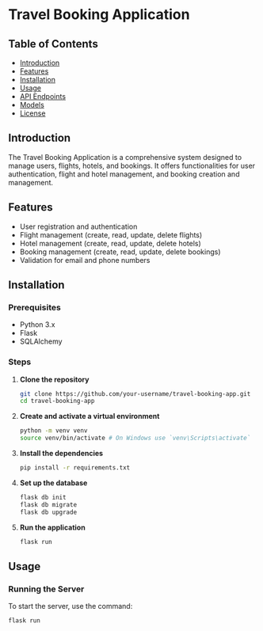 # Travel Booking Application

## Table of Contents

- [Introduction](#introduction)
- [Features](#features)
- [Installation](#installation)
- [Usage](#usage)
- [API Endpoints](#api-endpoints)
- [Models](#models)
- [License](#license)

## Introduction

The Travel Booking Application is a comprehensive system designed to manage users, flights, hotels, and bookings. It offers functionalities for user authentication, flight and hotel management, and booking creation and management.

## Features

- User registration and authentication
- Flight management (create, read, update, delete flights)
- Hotel management (create, read, update, delete hotels)
- Booking management (create, read, update, delete bookings)
- Validation for email and phone numbers

## Installation

### Prerequisites

- Python 3.x
- Flask
- SQLAlchemy

### Steps

1. **Clone the repository**

   ```sh
   git clone https://github.com/your-username/travel-booking-app.git
   cd travel-booking-app
   ```

2. **Create and activate a virtual environment**

   ```sh
   python -m venv venv
   source venv/bin/activate # On Windows use `venv\Scripts\activate`
   ```

3. **Install the dependencies**

   ```sh
   pip install -r requirements.txt
   ```

4. **Set up the database**

   ```sh
   flask db init
   flask db migrate
   flask db upgrade
   ```

5. **Run the application**
   ```sh
   flask run
   ```

## Usage

### Running the Server

To start the server, use the command:

```sh
flask run
```
